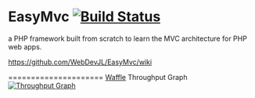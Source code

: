 EasyMvc [![Build Status](https://travis-ci.org/WebDevJL/EasyMvc.svg?branch=master)](https://travis-ci.org/WebDevJL/EasyMvc)
=====================
a PHP framework built from scratch to learn the MVC architecture for PHP web apps.

https://github.com/WebDevJL/EasyMvc/wiki

=====================
[Waffle](https://waffle.io/WebDevJL/EasyMvc) Throughput Graph
[![Throughput Graph](https://graphs.waffle.io/WebDevJL/EasyMvc/throughput.svg)](https://waffle.io/WebDevJL/EasyMvc/metrics)
